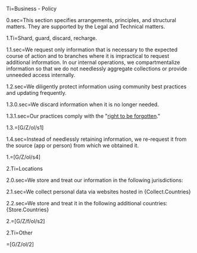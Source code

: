 Ti=Business - Policy

0.sec=This section specifies arrangements, principles, and structural matters.  They are supported by the Legal and Technical matters. 

1.Ti=Shard, guard, discard, recharge.
 
1.1.sec=We request only information that is necessary to the expected course of action and to branches where it is impractical to request additional information.  In our internal operations, we compartmentalize information so that we do not needlessly aggregate collections or provide unneeded access internally. 

1.2.sec=We diligently protect information using community best practices and updating frequently. 

1.3.0.sec=We discard information when it is no longer needed.

1.3.1.sec=Our practices comply with the "<a href="https://en.wikipedia.org/wiki/Right_to_be_forgotten">right to be forgotten</a>."

1.3.=[G/Z/ol/s1]
 
1.4.sec=Instead of needlessly retaining information, we re-request it from the source (app or person) from which we obtained it.

1.=[G/Z/ol/s4]

2.Ti=Locations

2.0.sec=We store and treat our information in the following jurisdictions:

2.1.sec=We collect personal data via websites hosted in {Collect.Countries}

2.2.sec=We store and treat it in the following additional countries: {Store.Countries}

2.=[G/Z/f/ol/s2]

2.Ti=Other

=[G/Z/ol/2]